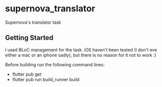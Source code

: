 # supernova_translator

Supernova's translator task

## Getting Started
I used BLoC management for the task.
iOS haven't been tested (I don't eve either a mac or an iphone sadly), but there is no reason for it not to work :)

Before building run the following command lines:

- flutter pub get
- flutter pub run build_runner build
